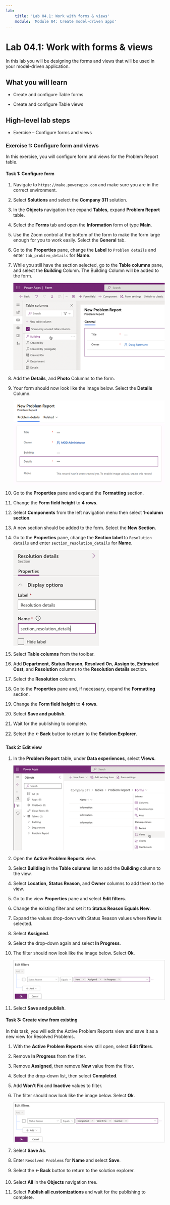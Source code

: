 ```yaml
---
lab:
    title: 'Lab 04.1: Work with forms & views'
    module: 'Module 04: Create model-driven apps'
---
```


# Lab 04.1: Work with forms & views

In this lab you will be designing the forms and views that will be used in your
model-driven application.

## What you will learn

-   Create and configure Table forms

-   Create and configure Table views

## High-level lab steps

-   Exercise – Configure forms and views

### Exercise 1: Configure form and views

In this exercise, you will configure form and views for the Problem Report table.

#### Task 1: Configure form

1.  Navigate to `https://make.powerapps.com` and make sure you are in the correct environment.

2.  Select **Solutions** and select the **Company 311** solution.

3.  In the **Objects** navigation tree expand **Tables**, expand **Problem Report** table.

4.  Select the **Forms** tab and open the **Information** form of type **Main**.

5.  Use the Zoom control at the bottom of the form to make the form large enough for you to work easily. Select the **General** tab. 

6.  Go to the **Properties** pane, change the **Label** to `Problem details` and enter `tab_problem_details` for **Name**.

7.  While you still have the section selected, go to the **Table columns** pane, and select the **Building** Column. The Building Column will be added to the form.

    ![A screenshot of the table columns pane.](02-2/media/Lab2-2-Ex1-Task1-4.png) 

8.  Add the **Details**, and **Photo** Columns to the form.

9.  Your form should now look like the image below. Select the **Details** Column.

    ![A screenshot of the form designer with the details field.](02-2/media/Lab2-2-Ex1-Task1-5.png) 

10. Go to the **Properties** pane and expand the **Formatting** section.

11. Change the **Form field height** to **4 rows**.

12. Select **Components** from the left navigation menu then select **1-column section**.

13. A new section should be added to the form. Select the **New Section**.

14. Go to the **Properties** pane, change the **Section label** to `Resolution details` and enter `section_resolution_details` for **Name**.

    ![A screenshot of the section properties pane with the relevant text in each field](02-2/media/Lab2-2-Ex1-Task1-9.png)

15. Select **Table columns** from the toolbar.

16.  Add **Department**, **Status Reason**, **Resolved On**, **Assign to**,
    **Estimated Cost**, and **Resolution** columns to the **Resolution details**
    section.

17. Select the **Resolution** column.

18. Go to the **Properties** pane and, if necessary, expand the **Formatting** section.

19. Change the **Form field height** to **4 rows**.

20. Select **Save and publish**.

21. Wait for the publishing to complete.

22. Select the **🡠 Back** button to return to the **Solution Explorer**.

#### Task 2: Edit view

1.  In the **Problem Report** table, under **Data experiences**, select **Views**.

    ![A screenshot of the table designer screen with Views selected under the table entry.](02-2/media/Lab2-2-Ex1-Task2-1.png)

2.  Open the **Active Problem Reports** view.

3.  Select **Building** in the **Table columns** list to add the **Building** column to the view.

4.  Select **Location**, **Status Reason**, and **Owner** columns to add them to the view.

5.  Go to the view **Properties** pane and select **Edit filters**.

6.  Change the existing filter and set it to **Status Reason Equals New**.

7.  Expand the values drop-down with Status Reason values where **New** is selected.

8.  Select **Assigned**.

9.  Select the drop-down again and select **In Progress**.

10. The filter should now look like the image below. Select **Ok**.

    ![A screenshot of the edit filters window with the condition Status Reason equals New, Assigned, and In Progress](02-2/media/Lab2-2-Ex1-Task2-6.png)

11. Select **Save and publish**.


#### Task 3: Create view from existing

In this task, you will edit the Active Problem Reports view and save it as a new view for Resolved Problems.

1.  With the **Active Problem Reports** view still open, select **Edit filters**.

2.  Remove **In Progress** from the filter.

3.  Remove **Assigned**, then remove **New** value from the filter.

4.  Select the drop-down list, then select **Completed**.

5.  Add **Won’t Fix** and **Inactive** values to filter.

6.  The filter should now look like the image below. Select **Ok**.

    ![A screenshot of the edit filters window with the following Status Reason values: Completed, Won't Fix, Inactive](02-2/media/Lab2-2-Ex1-Task2-10.png)

7.  Select **Save As**.

8.  Enter `Resolved Problems` for **Name** and select **Save**.

9.  Select the **🡠 Back** button to return to the solution explorer.

10. Select **All** in the **Objects** navigation tree.

11. Select **Publish all customizations** and wait for the publishing to complete.

